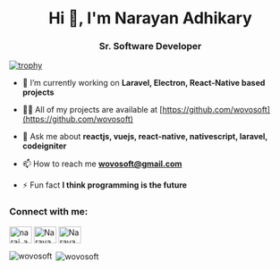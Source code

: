<h1 align="center">Hi 👋, I'm Narayan Adhikary</h1>
<h3 align="center">Sr. Software Developer</h3>

[![trophy](https://github-profile-trophy.vercel.app/?username=wovosoft)](https://github.com/wovosoft)



- 🔭 I’m currently working on **Laravel, Electron, React-Native based projects**

- 👨‍💻 All of my projects are available at [https://github.com/wovosoft](https://github.com/wovosoft)

- 💬 Ask me about **reactjs, vuejs, react-native, nativescript, laravel, codeigniter**

- 📫 How to reach me **wovosoft@gmail.com**

- ⚡ Fun fact **I think programming is the future**

<h3 align="left">Connect with me:</h3>
<p align="left">
<a href="https://twitter.com/narai_adhikary" target="blank"><img align="center" src="https://cdn.jsdelivr.net/npm/simple-icons@3.0.1/icons/twitter.svg" alt="narai_adhikary" height="30" width="40" /></a>
  <a href="https://facebook.com/narayan.adhikary" target="blank"><img align="center" src="https://cdn.jsdelivr.net/npm/simple-icons@3.0.1/icons/facebook.svg" alt="Narayan Adhikary" height="30" width="40" /></a>
  <a href="https://dev.to/wovosoft" target="blank" >
  <img align="center" src="https://d2fltix0v2e0sb.cloudfront.net/dev-badge.svg" alt="Narayan Adhikary's DEV Profile" height="30" width="40" >
</a>
</p>


<p><img align="left" src="https://github-readme-stats.vercel.app/api/top-langs?username=wovosoft&show_icons=true&locale=en&layout=compact" alt="wovosoft" /></p>

<p>&nbsp;<img align="center" src="https://github-readme-stats.vercel.app/api?username=wovosoft&show_icons=true&locale=en" alt="wovosoft" /></p>
